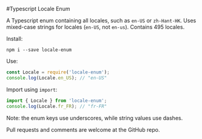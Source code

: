 #Typescript Locale Enum

A Typescript enum containing all locales, such as `en-US` or `zh-Hant-HK`. Uses
mixed-case strings for locales (`en-US`, not `en-us`). Contains 495 locales.

Install:

`npm i --save locale-enum`

Use:

```js
const Locale = require('locale-enum');
console.log(Locale.en_US); // "en-US"
```

Import using `import`:

```js
import { Locale } from 'locale-enum';
console.log(Locale.fr_FR); // "fr-FR"
```

Note: the enum keys use underscores, while string values use dashes.

Pull requests and comments are welcome at the GitHub repo.
